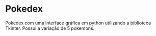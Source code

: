 # Pokedex
 Pokedex com uma interface gráfica em python utilizando a biblioteca Tkinter. Possui a variação de 5 pokemons.
